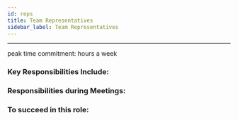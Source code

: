 ```yaml
---
id: reps
title: Team Representatives
sidebar_label: Team Representatives
---
```

***
peak time commitment: hours a week

### Key Responsibilities Include:

### Responsibilities during Meetings:

### To succeed in this role: